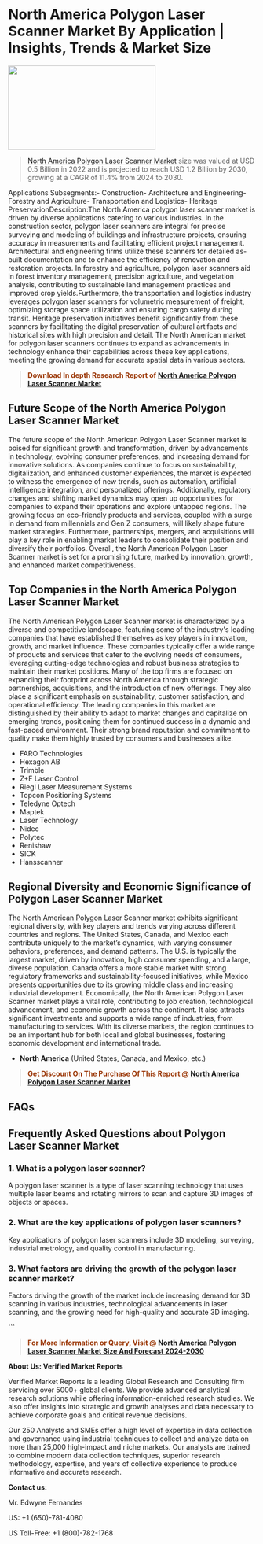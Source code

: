 <p><h1>North America Polygon Laser Scanner Market By Application | Insights, Trends & Market Size</h1><p><img class="aligncenter size-medium wp-image-105565" src="https://ffe5etoiles.com/wp-content/uploads/2025/01/MST7-300x171.png" alt="" width="300" height="171" /></p><blockquote><p><a href="https://www.verifiedmarketreports.com/download-sample/?rid=356588&utm_source=Github-NA&utm_medium=385" target="_blank">North America Polygon Laser Scanner Market</a> size was valued at USD 0.5 Billion in 2022 and is projected to reach USD 1.2 Billion by 2030, growing at a CAGR of 11.4% from 2024 to 2030.</p></blockquote>Applications Subsegments:- Construction- Architecture and Engineering- Forestry and Agriculture- Transportation and Logistics- Heritage PreservationDescription:The North America polygon laser scanner market is driven by diverse applications catering to various industries. In the construction sector, polygon laser scanners are integral for precise surveying and modeling of buildings and infrastructure projects, ensuring accuracy in measurements and facilitating efficient project management. Architectural and engineering firms utilize these scanners for detailed as-built documentation and to enhance the efficiency of renovation and restoration projects. In forestry and agriculture, polygon laser scanners aid in forest inventory management, precision agriculture, and vegetation analysis, contributing to sustainable land management practices and improved crop yields.Furthermore, the transportation and logistics industry leverages polygon laser scanners for volumetric measurement of freight, optimizing storage space utilization and ensuring cargo safety during transit. Heritage preservation initiatives benefit significantly from these scanners by facilitating the digital preservation of cultural artifacts and historical sites with high precision and detail. The North American market for polygon laser scanners continues to expand as advancements in technology enhance their capabilities across these key applications, meeting the growing demand for accurate spatial data in various sectors.</p><blockquote><p><span style="color: #993300;"><strong>Download In depth Research Report of <a href="https://www.verifiedmarketreports.com/download-sample/?rid=356588&utm_source=Github-NA&utm_medium=385">North America Polygon Laser Scanner Market</a></strong></span></p></blockquote><h2>Future Scope of the North America Polygon Laser Scanner Market</h2><p>The future scope of the North American Polygon Laser Scanner market is poised for significant growth and transformation, driven by advancements in technology, evolving consumer preferences, and increasing demand for innovative solutions. As companies continue to focus on sustainability, digitalization, and enhanced customer experiences, the market is expected to witness the emergence of new trends, such as automation, artificial intelligence integration, and personalized offerings. Additionally, regulatory changes and shifting market dynamics may open up opportunities for companies to expand their operations and explore untapped regions. The growing focus on eco-friendly products and services, coupled with a surge in demand from millennials and Gen Z consumers, will likely shape future market strategies. Furthermore, partnerships, mergers, and acquisitions will play a key role in enabling market leaders to consolidate their position and diversify their portfolios. Overall, the North American Polygon Laser Scanner market is set for a promising future, marked by innovation, growth, and enhanced market competitiveness.</p><h2>Top Companies in the North America Polygon Laser Scanner Market</h2><p>The North American Polygon Laser Scanner market is characterized by a diverse and competitive landscape, featuring some of the industry's leading companies that have established themselves as key players in innovation, growth, and market influence. These companies typically offer a wide range of products and services that cater to the evolving needs of consumers, leveraging cutting-edge technologies and robust business strategies to maintain their market positions. Many of the top firms are focused on expanding their footprint across North America through strategic partnerships, acquisitions, and the introduction of new offerings. They also place a significant emphasis on sustainability, customer satisfaction, and operational efficiency. The leading companies in this market are distinguished by their ability to adapt to market changes and capitalize on emerging trends, positioning them for continued success in a dynamic and fast-paced environment. Their strong brand reputation and commitment to quality make them highly trusted by consumers and businesses alike.</p><p><ul><li>FARO Technologies </li><li> Hexagon AB </li><li> Trimble </li><li> Z+F Laser Control </li><li> Riegl Laser Measurement Systems </li><li> Topcon Positioning Systems </li><li> Teledyne Optech </li><li> Maptek </li><li> Laser Technology </li><li> Nidec </li><li> Polytec </li><li> Renishaw </li><li> SICK </li><li> Hansscanner</li></ul></p><h2>Regional Diversity and Economic Significance of Polygon Laser Scanner Market</h2><p>The North American Polygon Laser Scanner market exhibits significant regional diversity, with key players and trends varying across different countries and regions. The United States, Canada, and Mexico each contribute uniquely to the market’s dynamics, with varying consumer behaviors, preferences, and demand patterns. The U.S. is typically the largest market, driven by innovation, high consumer spending, and a large, diverse population. Canada offers a more stable market with strong regulatory frameworks and sustainability-focused initiatives, while Mexico presents opportunities due to its growing middle class and increasing industrial development. Economically, the North American Polygon Laser Scanner market plays a vital role, contributing to job creation, technological advancement, and economic growth across the continent. It also attracts significant investments and supports a wide range of industries, from manufacturing to services. With its diverse markets, the region continues to be an important hub for both local and global businesses, fostering economic development and international trade.</p><ul> <li><strong>North America</strong> (United States, Canada, and Mexico, etc.)</li></ul><blockquote><p><span style="color: #993300;"><strong>Get Discount On The Purchase Of This Report @ <a href="https://www.verifiedmarketreports.com/ask-for-discount/?rid=356588&utm_source=Github-NA&utm_medium=385">North America Polygon Laser Scanner Market</a></strong></span></p></blockquote><h2>FAQs</h2><p><h2>Frequently Asked Questions about Polygon Laser Scanner Market</h2><h3>1. What is a polygon laser scanner?</div><div></h3><p>A polygon laser scanner is a type of laser scanning technology that uses multiple laser beams and rotating mirrors to scan and capture 3D images of objects or spaces.</p><h3>2. What are the key applications of polygon laser scanners?</div><div></h3><p>Key applications of polygon laser scanners include 3D modeling, surveying, industrial metrology, and quality control in manufacturing.</p><h3>3. What factors are driving the growth of the polygon laser scanner market?</div><div></h3><p>Factors driving the growth of the market include increasing demand for 3D scanning in various industries, technological advancements in laser scanning, and the growing need for high-quality and accurate 3D imaging.</p><!-- continue with more FAQs and answers --></body></html>```</p><blockquote><p><span style="color: #993300;"><strong>For More Information or Query, Visit @ <a href="https://www.verifiedmarketreports.com/product/polygon-laser-scanner-market/">North America Polygon Laser Scanner Market Size And Forecast 2024-2030</a></strong></span></p></blockquote><p><strong>About Us: Verified Market Reports</strong></p><p>Verified Market Reports is a leading Global Research and Consulting firm servicing over 5000+ global clients. We provide advanced analytical research solutions while offering information-enriched research studies. We also offer insights into strategic and growth analyses and data necessary to achieve corporate goals and critical revenue decisions.</p><p>Our 250 Analysts and SMEs offer a high level of expertise in data collection and governance using industrial techniques to collect and analyze data on more than 25,000 high-impact and niche markets. Our analysts are trained to combine modern data collection techniques, superior research methodology, expertise, and years of collective experience to produce informative and accurate research.</p><p><strong>Contact us:</strong></p><p>Mr. Edwyne Fernandes</p><p>US: +1 (650)-781-4080</p><p>US Toll-Free: +1 (800)-782-1768</p>
